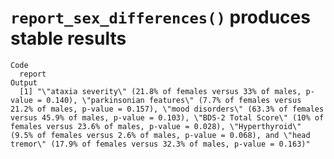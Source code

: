 # `report_sex_differences()` produces stable results

    Code
      report
    Output
      [1] "\"ataxia severity\" (21.8% of females versus 33% of males, p-value = 0.140), \"parkinsonian features\" (7.7% of females versus 21.2% of males, p-value = 0.157), \"mood disorders\" (63.3% of females versus 45.9% of males, p-value = 0.103), \"BDS-2 Total Score\" (10% of females versus 23.6% of males, p-value = 0.028), \"Hyperthyroid\" (9.5% of females versus 2.6% of males, p-value = 0.068), and \"head tremor\" (17.9% of females versus 32.3% of males, p-value = 0.163)"

